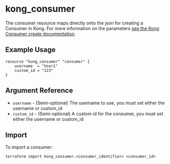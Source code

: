 # kong_consumer

The consumer resource maps directly onto the json for creating a Consumer in Kong.  For more information on the parameters [see the Kong Consumer create documentation](https://docs.konghq.com/gateway-oss/2.5.x/admin-api/#consumer-object).

## Example Usage

```hcl
resource "kong_consumer" "consumer" {
    username  = "User1"
    custom_id = "123"
}
```

## Argument Reference

* `username` - (Semi-optional) The username to use, you must set either the username or custom_id
* `custom_id` - (Semi-optional) A custom id for the consumer, you must set either the username or custom_id

## Import

To import a consumer:

```shell
terraform import kong_consumer.<consumer_identifier> <consumer_id>
```
